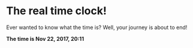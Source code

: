 # The real time clock!

Ever wanted to know what the time is? Well, your journey is about to end!

**The time is Nov 22, 2017, 20:11**